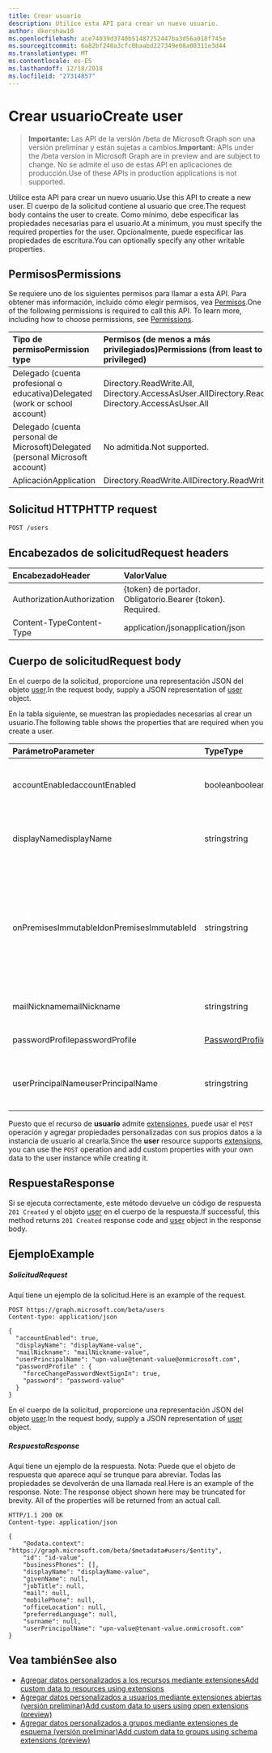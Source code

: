 ```yaml
---
title: Crear usuario
description: Utilice esta API para crear un nuevo usuario.
author: dkershaw10
ms.openlocfilehash: ace74039d3740b51487252447ba3d56a018f745e
ms.sourcegitcommit: 6a82bf240a3cfc0baabd227349e08a08311e3d44
ms.translationtype: MT
ms.contentlocale: es-ES
ms.lasthandoff: 12/18/2018
ms.locfileid: "27314857"
---
```

# <a name="create-user"></a><span data-ttu-id="5f26d-103">Crear usuario</span><span class="sxs-lookup"><span data-stu-id="5f26d-103">Create user</span></span>

> <span data-ttu-id="5f26d-104">**Importante:** Las API de la versión /beta de Microsoft Graph son una versión preliminar y están sujetas a cambios.</span><span class="sxs-lookup"><span data-stu-id="5f26d-104">**Important:** APIs under the /beta version in Microsoft Graph are in preview and are subject to change.</span></span> <span data-ttu-id="5f26d-105">No se admite el uso de estas API en aplicaciones de producción.</span><span class="sxs-lookup"><span data-stu-id="5f26d-105">Use of these APIs in production applications is not supported.</span></span>

<span data-ttu-id="5f26d-106">Utilice esta API para crear un nuevo usuario.</span><span class="sxs-lookup"><span data-stu-id="5f26d-106">Use this API to create a new user.</span></span>
<span data-ttu-id="5f26d-107">El cuerpo de la solicitud contiene al usuario que cree.</span><span class="sxs-lookup"><span data-stu-id="5f26d-107">The request body contains the user to create.</span></span> <span data-ttu-id="5f26d-108">Como mínimo, debe especificar las propiedades necesarias para el usuario.</span><span class="sxs-lookup"><span data-stu-id="5f26d-108">At a minimum, you must specify the required properties for the user.</span></span> <span data-ttu-id="5f26d-109">Opcionalmente, puede especificar las propiedades de escritura.</span><span class="sxs-lookup"><span data-stu-id="5f26d-109">You can optionally specify any other writable properties.</span></span>
## <a name="permissions"></a><span data-ttu-id="5f26d-110">Permisos</span><span class="sxs-lookup"><span data-stu-id="5f26d-110">Permissions</span></span>
<span data-ttu-id="5f26d-p103">Se requiere uno de los siguientes permisos para llamar a esta API. Para obtener más información, incluido cómo elegir permisos, vea [Permisos](/graph/permissions-reference).</span><span class="sxs-lookup"><span data-stu-id="5f26d-p103">One of the following permissions is required to call this API. To learn more, including how to choose permissions, see [Permissions](/graph/permissions-reference).</span></span>

|<span data-ttu-id="5f26d-113">Tipo de permiso</span><span class="sxs-lookup"><span data-stu-id="5f26d-113">Permission type</span></span>      | <span data-ttu-id="5f26d-114">Permisos (de menos a más privilegiados)</span><span class="sxs-lookup"><span data-stu-id="5f26d-114">Permissions (from least to most privileged)</span></span>              |
|:--------------------|:---------------------------------------------------------|
|<span data-ttu-id="5f26d-115">Delegado (cuenta profesional o educativa)</span><span class="sxs-lookup"><span data-stu-id="5f26d-115">Delegated (work or school account)</span></span> | <span data-ttu-id="5f26d-116">Directory.ReadWrite.All, Directory.AccessAsUser.All</span><span class="sxs-lookup"><span data-stu-id="5f26d-116">Directory.ReadWrite.All, Directory.AccessAsUser.All</span></span>    |
|<span data-ttu-id="5f26d-117">Delegado (cuenta personal de Microsoft)</span><span class="sxs-lookup"><span data-stu-id="5f26d-117">Delegated (personal Microsoft account)</span></span> | <span data-ttu-id="5f26d-118">No admitida.</span><span class="sxs-lookup"><span data-stu-id="5f26d-118">Not supported.</span></span>    |
|<span data-ttu-id="5f26d-119">Aplicación</span><span class="sxs-lookup"><span data-stu-id="5f26d-119">Application</span></span> | <span data-ttu-id="5f26d-120">Directory.ReadWrite.All</span><span class="sxs-lookup"><span data-stu-id="5f26d-120">Directory.ReadWrite.All</span></span> |

## <a name="http-request"></a><span data-ttu-id="5f26d-121">Solicitud HTTP</span><span class="sxs-lookup"><span data-stu-id="5f26d-121">HTTP request</span></span>
<!-- { "blockType": "ignored" } -->
```http
POST /users
```
## <a name="request-headers"></a><span data-ttu-id="5f26d-122">Encabezados de solicitud</span><span class="sxs-lookup"><span data-stu-id="5f26d-122">Request headers</span></span>
| <span data-ttu-id="5f26d-123">Encabezado</span><span class="sxs-lookup"><span data-stu-id="5f26d-123">Header</span></span>       | <span data-ttu-id="5f26d-124">Valor</span><span class="sxs-lookup"><span data-stu-id="5f26d-124">Value</span></span> |
|:---------------|:--------|
| <span data-ttu-id="5f26d-125">Authorization</span><span class="sxs-lookup"><span data-stu-id="5f26d-125">Authorization</span></span>  | <span data-ttu-id="5f26d-p104">{token} de portador. Obligatorio.</span><span class="sxs-lookup"><span data-stu-id="5f26d-p104">Bearer {token}. Required.</span></span>  |
| <span data-ttu-id="5f26d-128">Content-Type</span><span class="sxs-lookup"><span data-stu-id="5f26d-128">Content-Type</span></span>  | <span data-ttu-id="5f26d-129">application/json</span><span class="sxs-lookup"><span data-stu-id="5f26d-129">application/json</span></span>  |

## <a name="request-body"></a><span data-ttu-id="5f26d-130">Cuerpo de solicitud</span><span class="sxs-lookup"><span data-stu-id="5f26d-130">Request body</span></span>
<span data-ttu-id="5f26d-131">En el cuerpo de la solicitud, proporcione una representación JSON del objeto [user](../resources/user.md).</span><span class="sxs-lookup"><span data-stu-id="5f26d-131">In the request body, supply a JSON representation of [user](../resources/user.md) object.</span></span>

<span data-ttu-id="5f26d-132">En la tabla siguiente, se muestran las propiedades necesarias al crear un usuario.</span><span class="sxs-lookup"><span data-stu-id="5f26d-132">The following table shows the properties that are required when you create a user.</span></span>

| <span data-ttu-id="5f26d-133">Parámetro</span><span class="sxs-lookup"><span data-stu-id="5f26d-133">Parameter</span></span> | <span data-ttu-id="5f26d-134">Type</span><span class="sxs-lookup"><span data-stu-id="5f26d-134">Type</span></span> | <span data-ttu-id="5f26d-135">Descripción</span><span class="sxs-lookup"><span data-stu-id="5f26d-135">Description</span></span>|
|:---------------|:--------|:----------|
|<span data-ttu-id="5f26d-136">accountEnabled</span><span class="sxs-lookup"><span data-stu-id="5f26d-136">accountEnabled</span></span> |<span data-ttu-id="5f26d-137">boolean</span><span class="sxs-lookup"><span data-stu-id="5f26d-137">boolean</span></span> |<span data-ttu-id="5f26d-138">true si la cuenta está habilitada; en caso contrario, false.</span><span class="sxs-lookup"><span data-stu-id="5f26d-138">true if the account is enabled; otherwise, false.</span></span>|
|<span data-ttu-id="5f26d-139">displayName</span><span class="sxs-lookup"><span data-stu-id="5f26d-139">displayName</span></span> |<span data-ttu-id="5f26d-140">string</span><span class="sxs-lookup"><span data-stu-id="5f26d-140">string</span></span> |<span data-ttu-id="5f26d-141">El nombre para mostrar en la libreta de direcciones del usuario.</span><span class="sxs-lookup"><span data-stu-id="5f26d-141">The name to display in the address book for the user.</span></span>|
|<span data-ttu-id="5f26d-142">onPremisesImmutableId</span><span class="sxs-lookup"><span data-stu-id="5f26d-142">onPremisesImmutableId</span></span> |<span data-ttu-id="5f26d-143">string</span><span class="sxs-lookup"><span data-stu-id="5f26d-143">string</span></span> |<span data-ttu-id="5f26d-144">Solo se debe especificar al crear una nueva cuenta de usuario si usa un dominio federado para la propiedad userPrincipalName (UPN) del usuario.</span><span class="sxs-lookup"><span data-stu-id="5f26d-144">Only needs to be specified when creating a new user account if you are using a federated domain for the user's userPrincipalName (UPN) property.</span></span>|
|<span data-ttu-id="5f26d-145">mailNickname</span><span class="sxs-lookup"><span data-stu-id="5f26d-145">mailNickname</span></span> |<span data-ttu-id="5f26d-146">string</span><span class="sxs-lookup"><span data-stu-id="5f26d-146">string</span></span> |<span data-ttu-id="5f26d-147">El alias de correo del usuario.</span><span class="sxs-lookup"><span data-stu-id="5f26d-147">The mail alias for the user.</span></span>|
|<span data-ttu-id="5f26d-148">passwordProfile</span><span class="sxs-lookup"><span data-stu-id="5f26d-148">passwordProfile</span></span>|[<span data-ttu-id="5f26d-149">PasswordProfile</span><span class="sxs-lookup"><span data-stu-id="5f26d-149">PasswordProfile</span></span>](../resources/passwordprofile.md) |<span data-ttu-id="5f26d-150">El perfil de contraseña del usuario.</span><span class="sxs-lookup"><span data-stu-id="5f26d-150">The password profile for the user.</span></span>|
|<span data-ttu-id="5f26d-151">userPrincipalName</span><span class="sxs-lookup"><span data-stu-id="5f26d-151">userPrincipalName</span></span> |<span data-ttu-id="5f26d-152">string</span><span class="sxs-lookup"><span data-stu-id="5f26d-152">string</span></span> |<span data-ttu-id="5f26d-153">El nombre principal de usuario (usuario@contoso.com).</span><span class="sxs-lookup"><span data-stu-id="5f26d-153">The user principal name (someuser@contoso.com).</span></span>|

<span data-ttu-id="5f26d-154">Puesto que el recurso de **usuario** admite [extensiones](/graph/extensibility-overview), puede usar el `POST` operación y agregar propiedades personalizadas con sus propios datos a la instancia de usuario al crearla.</span><span class="sxs-lookup"><span data-stu-id="5f26d-154">Since the **user** resource supports [extensions](/graph/extensibility-overview), you can use the `POST` operation and add custom properties with your own data to the user instance while creating it.</span></span>

## <a name="response"></a><span data-ttu-id="5f26d-155">Respuesta</span><span class="sxs-lookup"><span data-stu-id="5f26d-155">Response</span></span>

<span data-ttu-id="5f26d-156">Si se ejecuta correctamente, este método devuelve un código de respuesta `201 Created` y el objeto [user](../resources/user.md) en el cuerpo de la respuesta.</span><span class="sxs-lookup"><span data-stu-id="5f26d-156">If successful, this method returns `201 Created` response code and [user](../resources/user.md) object in the response body.</span></span>

## <a name="example"></a><span data-ttu-id="5f26d-157">Ejemplo</span><span class="sxs-lookup"><span data-stu-id="5f26d-157">Example</span></span>
##### <a name="request"></a><span data-ttu-id="5f26d-158">Solicitud</span><span class="sxs-lookup"><span data-stu-id="5f26d-158">Request</span></span>
<span data-ttu-id="5f26d-159">Aquí tiene un ejemplo de la solicitud.</span><span class="sxs-lookup"><span data-stu-id="5f26d-159">Here is an example of the request.</span></span>
<!-- {  
  "blockType": "request",   
  "name": "create_user_from_users_2"    
}-->

```http
POST https://graph.microsoft.com/beta/users
Content-type: application/json

{
  "accountEnabled": true,
  "displayName": "displayName-value",
  "mailNickname": "mailNickname-value",
  "userPrincipalName": "upn-value@tenant-value@onmicrosoft.com",
  "passwordProfile" : {
    "forceChangePasswordNextSignIn": true,
    "password": "password-value"
  }
}
```
<span data-ttu-id="5f26d-160">En el cuerpo de la solicitud, proporcione una representación JSON del objeto [user](../resources/user.md).</span><span class="sxs-lookup"><span data-stu-id="5f26d-160">In the request body, supply a JSON representation of [user](../resources/user.md) object.</span></span>
##### <a name="response"></a><span data-ttu-id="5f26d-161">Respuesta</span><span class="sxs-lookup"><span data-stu-id="5f26d-161">Response</span></span>
<span data-ttu-id="5f26d-p105">Aquí tiene un ejemplo de la respuesta. Nota: Puede que el objeto de respuesta que aparece aquí se trunque para abreviar. Todas las propiedades se devolverán de una llamada real.</span><span class="sxs-lookup"><span data-stu-id="5f26d-p105">Here is an example of the response. Note: The response object shown here may be truncated for brevity. All of the properties will be returned from an actual call.</span></span>
<!-- {
  "blockType": "response",
  "truncated": true,
  "@odata.type": "microsoft.graph.user"
} -->
```http
HTTP/1.1 200 OK
Content-type: application/json

{
    "@odata.context": "https://graph.microsoft.com/beta/$metadata#users/$entity",
    "id": "id-value",
    "businessPhones": [],
    "displayName": "displayName-value",
    "givenName": null,
    "jobTitle": null,
    "mail": null,
    "mobilePhone": null,
    "officeLocation": null,
    "preferredLanguage": null,
    "surname": null,
    "userPrincipalName": "upn-value@tenant-value.onmicrosoft.com"
}
```

## <a name="see-also"></a><span data-ttu-id="5f26d-165">Vea también</span><span class="sxs-lookup"><span data-stu-id="5f26d-165">See also</span></span>

- [<span data-ttu-id="5f26d-166">Agregar datos personalizados a los recursos mediante extensiones</span><span class="sxs-lookup"><span data-stu-id="5f26d-166">Add custom data to resources using extensions</span></span>](/graph/extensibility-overview)
- [<span data-ttu-id="5f26d-167">Agregar datos personalizados a usuarios mediante extensiones abiertas (versión preliminar)</span><span class="sxs-lookup"><span data-stu-id="5f26d-167">Add custom data to users using open extensions (preview)</span></span>](/graph/extensibility-open-users)
- [<span data-ttu-id="5f26d-168">Agregar datos personalizados a grupos mediante extensiones de esquema (versión preliminar)</span><span class="sxs-lookup"><span data-stu-id="5f26d-168">Add custom data to groups using schema extensions (preview)</span></span>](/graph/extensibility-schema-groups)

<!-- uuid: 8fcb5dbc-d5aa-4681-8e31-b001d5168d79
2015-10-25 14:57:30 UTC -->
<!-- {
  "type": "#page.annotation",
  "description": "Create User",
  "keywords": "",
  "section": "documentation",
  "tocPath": ""
}-->
